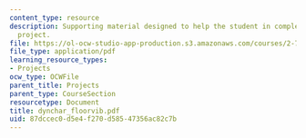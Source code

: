 ```yaml
---
content_type: resource
description: Supporting material designed to help the student in completing the term
  project.
file: https://ol-ocw-studio-app-production.s3.amazonaws.com/courses/2-76-multi-scale-system-design-fall-2004/87dccec0d5e4f270d58547356ac82c7b_dynchar_floorvib.pdf
file_type: application/pdf
learning_resource_types:
- Projects
ocw_type: OCWFile
parent_title: Projects
parent_type: CourseSection
resourcetype: Document
title: dynchar_floorvib.pdf
uid: 87dccec0-d5e4-f270-d585-47356ac82c7b
---
```

